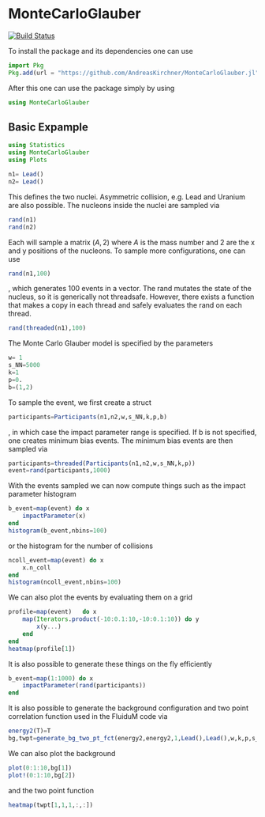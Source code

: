 # MonteCarloGlauber

[![Build Status](https://github.com/AndreasKirchner/MonteCarloGlauber.jl/actions/workflows/CI.yml/badge.svg?branch=main)](https://github.com/AndreasKirchner/MonteCarloGlauber.jl/actions/workflows/CI.yml?query=branch%3Amain)

To install the package and its dependencies one can use 
```julia
import Pkg
Pkg.add(url = "https://github.com/AndreasKirchner/MonteCarloGlauber.jl")
```
After this one can use the package simply by using 
```julia
using MonteCarloGlauber
```

## Basic Expample 
```julia
using Statistics
using MonteCarloGlauber
using Plots

n1= Lead()
n2= Lead()
```
This defines the two nuclei. Asymmetric collision, e.g. Lead and Uranium are also possible. The nucleons inside the nuclei are sampled via
```julia
rand(n1)
rand(n2)
```
Each will sample a matrix $(A,2)$ where $A$ is the mass number and 2 are the x and y positions of the nucleons. To sample more configurations, one can use
```julia
rand(n1,100)
```
, which generates 100 events in a vector. 
The rand mutates the state of the nucleus, so it is generically not threadsafe. However, there exists a function that makes a copy in each thread and safely evaluates the rand on each thread. 
```julia
rand(threaded(n1),100)
```
The Monte Carlo Glauber model is specified by the parameters
```julia
w= 1
s_NN=5000
k=1
p=0.
b=(1,2)
```
To sample the event, we first create a struct 
```julia
participants=Participants(n1,n2,w,s_NN,k,p,b)
```
, in which case the impact parameter range is specified. If b is not specified, one creates minimum bias events. The minimum bias events are then sampled via
```julia
participants=threaded(Participants(n1,n2,w,s_NN,k,p))
event=rand(participants,1000)
```
With the events sampled we can now compute things such as the impact parameter histogram
```julia
b_event=map(event) do x
    impactParameter(x) 
end 
histogram(b_event,nbins=100)
```
or the histogram for the number of collisions
```julia
ncoll_event=map(event) do x
    x.n_coll
end
histogram(ncoll_event,nbins=100)
```
We can also plot the events by evaluating them on a grid
```julia
profile=map(event)   do x 
    map(Iterators.product(-10:0.1:10,-10:0.1:10)) do y
        x(y...)
    end
end
heatmap(profile[1])
```
It is also possible to generate these things on the fly efficiently
```julia
b_event=map(1:1000) do x
    impactParameter(rand(participants))
end 
```
It is also possible to generate the background configuration and two point correlation function used in the FluiduM code via
```julia
energy2(T)=T
bg,twpt=generate_bg_two_pt_fct(energy2,energy2,1,Lead(),Lead(),w,k,p,s_NN,[10,20],[2];minBiasEvents=1000,r_grid=0:1:10,nFields=3,n_ext_Grid=100)

```
We can also plot the background
```julia
plot(0:1:10,bg[1])
plot!(0:1:10,bg[2])
```
and the two point function
```julia
heatmap(twpt[1,1,1,:,:])
```